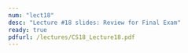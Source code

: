 ```yaml
---
num: "lect18"
desc: "Lecture #18 slides: Review for Final Exam"
ready: true
pdfurl: /lectures/CS18_Lecture18.pdf
---
```

